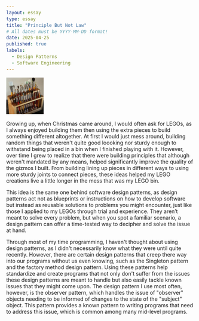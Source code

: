 ```yaml
---
layout: essay
type: essay
title: "Principle But Not Law"
# All dates must be YYYY-MM-DD format!
date: 2025-04-25
published: true
labels:
  - Design Patterns
  - Software Engineering
---
```


<img width="100px" class="rounded float-start pe-4" src="../img/igniting/paintbrushes.jpg">

Growing up, when Christmas came around, I would often ask for LEGOs, as I always enjoyed building them then using the extra pieces to build something different altogether. At first I would just mess around, building random things that weren't quite good loooking nor sturdy enough to withstand being placed in a bin when I finished playing with it. However, over time I grew to realize that there were building principles that although weren't mandated by any means, helped significantly improve the quality of the gizmos I built. From building lining up pieces in different ways to using more sturdy joints to connect pieces, these ideas helped my LEGO creations live a little longer in the mess that was my LEGO bin.

This idea is the same one behind software design patterns, as design patterns act not as blueprints or instructions on how to develop software but instead as reusable solutions to problems you might encounter, just like those I applied to my LEGOs through trial and experience. They aren’t meant to solve every problem, but when you spot a familiar scenario, a design pattern can offer a time-tested way to decipher and solve the issue at hand.

Through most of my time programming, I haven't thought about using design patterns, as I didn't necessarily know what they were until quite recently. However, there are certain design patterns that creep there way into our programs without us even knowing, such as the Singleton pattern and the factory method design pattern. Using these patterns help standardize and create programs that not only don't suffer from the issues these design patterns are meant to handle but also easily tackle known issues that they might come upon. The design pattern I use most often, however, is the observer pattern, which handles the issue of "observer" objects needing to be informed of changes to the state of the "subject" object. This pattern provides a known pattern to writing programs that need to address this issue, which is common among many mid-level programs.
